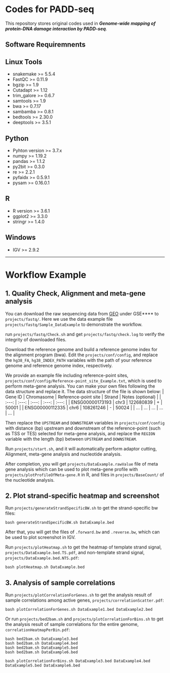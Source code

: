 # Codes for PADD-seq
This repository stores original codes used in ***Genome-wide mapping of protein-DNA damage interaction by PADD-seq***.

## Software Requiremnents

## Linux Tools
+ snakemake >= 5.5.4
+ FastQC >= 0.11.9
+ bgzip >= 1.9
+ Cutadapt >= 1.12
+ trim_galore >= 0.6.7
+ samtools >= 1.9
+ bwa >= 0.7.17
+ sambamba >= 0.8.1
+ bedtools >= 2.30.0
+ deeptools >= 3.5.1

## Python
+ Pyhton version >= 3.7.x
+ numpy >= 1.19.2
+ pandas >= 1.1.2
+ py2bit >= 0.3.0
+ re >= 2.2.1
+ pyfaidx >= 0.5.9.1
+ pysam >= 0.16.0.1

## R
+ R version >= 3.6.1
+ ggplot2 >= 3.3.0
+ stringr >= 1.4.0

## Windows
+ IGV >=  2.9.2


---

# Workflow Example

## 1. Quality Check, Alignment and meta-gene analysis
You can download the raw sequencing data from [GEO](https://www.ncbi.nlm.nih.gov/geo/) under GSE**** to `projects/fastq/`.
Here we use the data example file `projects/fastq/Sample_DataExample` to demonstrate the workflow.

run `projects/fastq/Check.sh` and get `projects/fastq/check.log` to verify the integrity of downloaded files.

Download the reference genome and build a reference genome index for the alignment program (bwa). Edit the `projects/conf/config`, and replace the `hg38_FA`, `hg38_INDEX_PATH` variables with the path of your reference genome and reference genome index, respectively. 

We provide an example file including reference-point sites, `projects/conf/config/Reference-point_site_Example.txt`, which is used to perform meta-gene analysis. You can make your own files following the data structure and replace it. The data structure of the file is shown below:
| Gene ID | Chromasome | Reference-point site | Strand | Notes (optional) |
| :---: | :---: | :---: | :---: | :---: |
| ENSG00000173193 | chr3 | 122680839 | + | 50001 |
| ENSG00000112335 | chr6 | 108261246 | - | 50024 |
| ... | ... | ... | ... | ... |

Then replace the `UPSTREAM` and `DOWNSTREAM` variables in `projects/conf/config` with distance (bp) upstream and downstream of the reference-point (such as TSS or TES) selected for meta-gene analysis, and replace the `REGION` variable with the length (bp) between `UPSTREAM` and `DOWNSTREAM`.

Run `projects/start.sh`, and it will automatically perform adaptor cutting, Alignment, meta-gene analysis and nucleotide analysis. 

After completion, you will get `projects/DataExample.rawValue` file of meta gene analysis which can be used to plot meta-gene profile with `projects/plotProfileOfMeta-gene.R` in R, and files in `projects/BaseCount/` of the nucleotide analysis.

## 2. Plot strand-specific heatmap and screenshot
Run `projects/generateStrandSpecificBW.sh` to get the strand-specific bw files:
```
bash generateStrandSpecificBW.sh DataExample.bed
```
After that, you will get the files of `.forward.bw` and `.reverse.bw`, which can be used to plot screenshot in IGV.

Run `projects/plotHeatmap.sh` to get the heatmap of template strand signal, `projects/DataExample.bed.TS.pdf`, and non-template strand signal, `projects/DataExample.bed.NTS.pdf`:
```
bash plotHeatmap.sh DataExample.bed
```

## 3. Analysis of sample correlations
Run `projects/plotCorrelationForGenes.sh` to get the analysis result of sample correlations among active genes, `projects/correlationScatter.pdf`:
```
bash plotCorrelationForGenes.sh DataExample1.bed DataExample2.bed
```

Or run `projects/bed2bam.sh` and `projects/plotCorrelationForBins.sh` to get the analysis result of sample correlations for the entire genome, `correlationHeatmapPerBin.pdf`:
```
bash bed2bam.sh DataExample3.bed
bash bed2bam.sh DataExample4.bed
bash bed2bam.sh DataExample5.bed
bash bed2bam.sh DataExample6.bed

bash plotCorrelationForBins.sh DataExample3.bed DataExample4.bed DataExample5.bed DataExample6.bed
```
